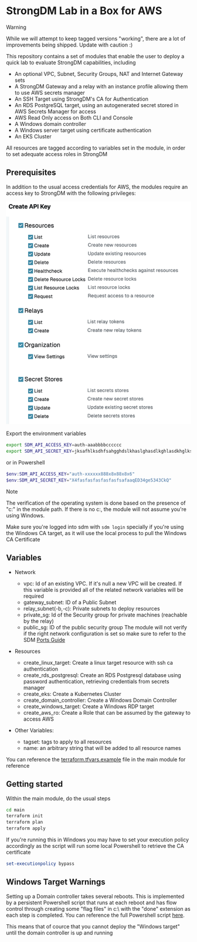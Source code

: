 # StrongDM Lab in a Box for AWS
> [!Warning]
> While we will attempt to keep tagged versions "working", there are a lot of improvements being shipped.
> Update with caution :)

This repository contains a set of modules that enable the user to deploy a quick lab to evaluate StrongDM capabilities, including
- An optional VPC, Subnet, Security Groups, NAT and Internet Gateway sets
- A StrongDM Gateway and a relay with an instance profile allowing them to use AWS secrets manager
- An SSH Target using StrongDM's CA for Authentication
- An RDS PostgreSQL target, using an autogenerated secret stored in AWS Secrets Manager for access
- AWS Read Only access on Both CLI and Console
- A Windows domain controller 
- A Windows server target using certificate authentication
- An EKS Cluster 

All resources are tagged according to variables set in the module, in order to set adequate access roles in StrongDM

## Prerequisites
In addition to the usual access credentials for AWS, the modules require an access key to StrongDM with the following privileges:

 ![StrongDM Permissions](doc/strongdm-permissions.png?raw=true)

Export the environment variables

```bash
export SDM_API_ACCESS_KEY=auth-aaabbbbcccccc
export SDM_API_SECRET_KEY=jksafhlksdhfsahgghdslkhaslghasdlkghlasdkhglkshg
```
or in Powershell
```powershell
$env:SDM_API_ACCESS_KEY="auth-xxxxxx888x8x88x8x6"
$env:SDM_API_SECRET_KEY="X4fasfasfasfasfasfsafaaqED34ge5343CkQ"
```
> [!NOTE]
> The verification of the operating system is done based on the presence of "c:" in the module path. If there is no c:,
> the module will not assume you're using Windows.

Make sure you're logged into sdm with 
```sdm login```
specially if you're using the Windows CA target, as it will use the local process to pull the Windows CA Certificate

## Variables
- Network
  - vpc: Id of an existing VPC. If it's null a new VPC will be created. If this variable is provided all of the related network variables will be required
  - gateway_subnet: ID of a Public Subnet
  - relay_subnet(-b,-c): Private subnets to deploy resources
  - private_sg: Id of the Security group for private machines (reachable by the relay)
  - public_sg: ID of the public security group
The module will not verify if the right network configuration is set so make sure to refer to the SDM [Ports Guide](https://www.strongdm.com/docs/admin/deployment/ports-guide/)

- Resources
  - create_linux_target: Create a linux target resource with ssh ca authentication
  - create_rds_postgresql: Create an RDS Postgresql database using password authentication, retrieving credentials from secrets manager
  - create_eks: Create a Kubernetes Cluster
  - create_domain_controller: Create a Windows Domain Controller
  - create_windows_target: Create a Windows RDP target
  - create_aws_ro: Create a Role that can be assumed by the gateway to access AWS
 
- Other Variables:
  - tagset: tags to apply to all resources
  - name: an arbitrary string that will be added to all resource names


You can reference the [terraform.tfvars.example](main/terraform.tfvars.example) file in the main module for reference

## Getting started

Within the main module, do the usual steps

```bash
cd main
terraform init
terraform plan
terraform apply
``` 
If you're running this in Windows you may have to set your execution policy accordingly as the script will run some local Powershell to retrieve the CA certificate

```powershell
set-executionpolicy bypass
```
## Windows Target Warnings
Setting up a Domain controller takes several reboots. This is implemented by a persistent Powershell script that runs at each reboot and has flow control through creating some "flag files" in c:\ with the "done" extension as each step is completed. You can reference the full Powershell script [here](dc/install-dc.ps1.tpl).

This means that of cource that you cannot deploy the "Windows target" until the domain controller is up and running
